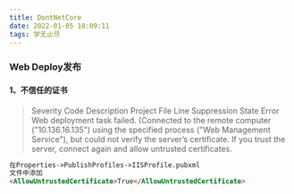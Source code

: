 ```yaml
---
title: DontNetCore
date: 2022-01-05 10:09:11
tags: 学无止尽
---
```


### Web Deploy发布
#### 1、不信任的证书
> Severity	Code	Description	Project	File	Line	Suppression State
Error		Web deployment task failed. (Connected to the remote computer ("10.136.16.135") using the specified process ("Web Management Service"), but could not verify the server’s certificate. If you trust the server, connect again and allow untrusted certificates.  

```html
在Properties->PublishProfiles->IISProfile.pubxml
文件中添加
<AllowUntrustedCertificate>True</AllowUntrustedCertificate>
```

